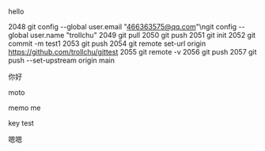 hello

 2048  git config --global user.email "466363575@qq.com"\ngit config --global user.name "trollchu"
 2049  git pull
 2050  git push
 2051  git init
 2052  git commit -m test1
 2053  git push
 2054  git remote set-url origin https://github.com/trollchu/gittest
 2055  git remote -v
 2056  git push
 2057  git push --set-upstream origin main

你好

moto


memo me 

key test

嗯嗯
